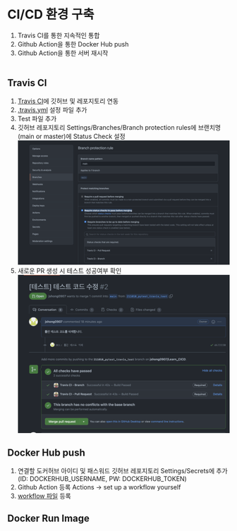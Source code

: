 # CI/CD 환경 구축

1. Travis CI를 통한 지속적인 통합
2. Github Action을 통한 Docker Hub push
3. Github Action을 통한 서버 재시작<br></br>

## Travis CI

1. [Travis CI](https://www.travis-ci.com)에 깃허브 및 레포지토리 연동
2. [.travis.yml](./.travis.yml) 설정 파일 추가
3. Test 파일 추가
4. 깃허브 레포지토리 Settings/Branches/Branch protection rules에 브랜치명(main or master)에 Status Check 설정
![github_travis_ci_config](./images/github_branch_configure.png)
5. 새로운 PR 생성 시 테스트 성공여부 확인
![github_travis_pr](./images/github_pr_ci.png)

## Docker Hub push

1. 연결할 도커허브 아이디 및 패스워드 깃허브 레포지토리 Settings/Secrets에 추가 (ID: DOCKERHUB_USERNAME, PW: DOCKERHUB_TOKEN)
2. Github Action 등록 Actions -> set up a workflow yourself
3. [workflow 파일](./.github/workflows/docker-hub.yml) 등록

## Docker Run Image